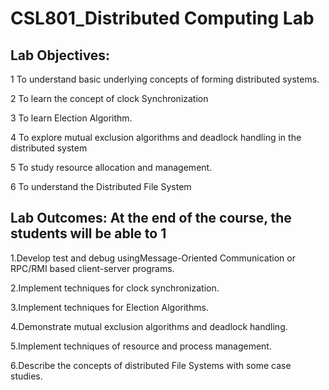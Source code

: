 # CSL801_Distributed Computing Lab
## Lab Objectives:
1 To understand basic underlying concepts of forming distributed systems.

2 To learn the concept of clock Synchronization

3 To learn Election Algorithm.

4 To explore mutual exclusion algorithms and deadlock handling in the distributed system

5 To study resource allocation and management.

6 To understand the Distributed File System
## Lab Outcomes: At the end of the course, the students will be able to 1

1.Develop test and debug usingMessage-Oriented Communication or RPC/RMI based client-server programs. 

2.Implement techniques for clock synchronization. 

3.Implement techniques for Election Algorithms.

4.Demonstrate mutual exclusion algorithms and deadlock handling. 

5.Implement techniques of resource and process management. 

6.Describe the concepts of distributed File Systems with some case studies.
